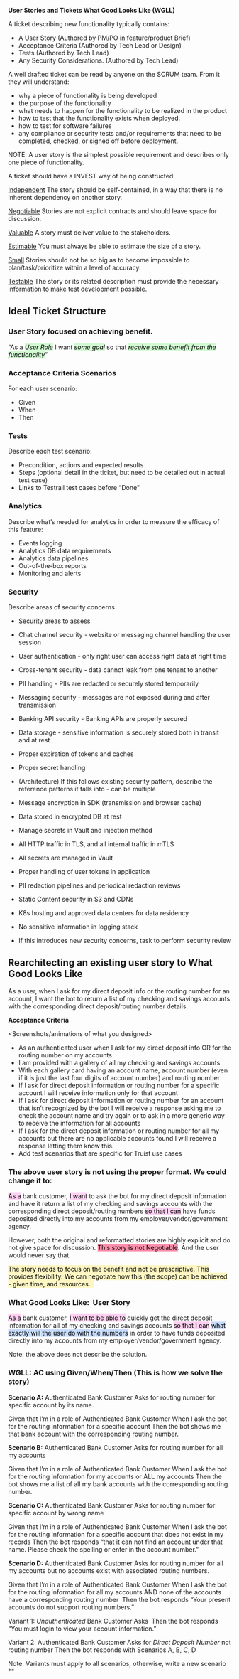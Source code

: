 **User Stories and Tickets What Good Looks Like (WGLL)**


A ticket describing new functionality typically contains:

-   A User Story (Authored by PM/PO in feature/product Brief)
-   Acceptance Criteria (Authored by Tech Lead or Design)
-   Tests (Authored by Tech Lead)
-   Any Security Considerations. (Authored by Tech Lead)


A well drafted ticket can be read by anyone on the SCRUM team. From it they will understand: 

-   why a piece of functionality is being developed
-   the purpose of the functionality    
-   what needs to happen for the functionality to be realized in the product    
-   how to test that the functionality exists when deployed.    
-   how to test for software failures
-   any compliance or security tests and/or requirements that need to be completed, checked, or signed off before deployment.
  

NOTE: A user story is the simplest possible requirement and describes only one piece of functionality.

A ticket should have a INVEST way of being constructed:

[Independent](https://en.wikipedia.org/wiki/INVEST_(mnemonic)#Independent)
The story should be self-contained, in a way that there is no inherent dependency on another story.

[Negotiable](https://en.wikipedia.org/wiki/INVEST_(mnemonic)#Negotiable)
Stories are not explicit contracts and should leave space for discussion.

[Valuable](https://en.wikipedia.org/wiki/INVEST_(mnemonic)#Valuable)
A story must deliver value to the stakeholders.

[Estimable](https://en.wikipedia.org/wiki/INVEST_(mnemonic)#Estimable)
You must always be able to estimate the size of a story.

[Small](https://en.wikipedia.org/wiki/INVEST_(mnemonic)#Small)
Stories should not be so big as to become impossible to plan/task/prioritize within a level of accuracy.

[Testable](https://en.wikipedia.org/wiki/INVEST_(mnemonic)#Testable)
The story or its related description must provide the necessary information to make test development possible.

## Ideal Ticket Structure

### User Story focused on achieving benefit.

“As a <mark style="background: #BBFABBA6;">_User Role_</mark>  I want <mark style="background: #BBFABBA6;">_some goal_</mark> so that <mark style="background: #BBFABBA6;">_receive some benefit from the functionality_</mark>”

### Acceptance Criteria Scenarios

For each user scenario:

-   Given    
-   When
-   Then
   
### Tests

Describe each test scenario:
-   Precondition, actions and expected results 
-   Steps (optional detail in the ticket, but need to be detailed out in actual test case)
-   Links to Testrail test cases before “Done”

### Analytics
Describe what’s needed for analytics in order to measure the efficacy of this feature:

-   Events logging
-   Analytics DB data requirements
-   Analytics data pipelines
-   Out-of-the-box reports
-   Monitoring and alerts

### Security
Describe areas of security concerns

-   Security areas to assess
-   Chat channel security - website or messaging channel handling the user session
-   User authentication - only right user can access right data at right time
-   Cross-tenant security - data cannot leak from one tenant to another
-   PII handling - PIIs are redacted or securely stored temporarily
-   Messaging security - messages are not exposed during and after transmission
-   Banking API security - Banking APIs are properly secured
-   Data storage - sensitive information is securely stored both in transit and at rest
-   Proper expiration of tokens and caches
-   Proper secret handling 

-   (Architecture) If this follows existing security pattern, describe the reference patterns it falls into - can be multiple

-   Message encryption in SDK (transmission and browser cache)
-   Data stored in encrypted DB at rest
-   Manage secrets in Vault and injection method  
-   All HTTP traffic in TLS, and all internal traffic in mTLS
-   All secrets are managed in Vault
-   Proper handling of user tokens in application
-   PII redaction pipelines and periodical redaction reviews
-   Static Content security in S3 and CDNs
-   K8s hosting and approved data centers for data residency
-   No sensitive information in logging stack

-   If this introduces new security concerns, task to perform security review

  
## Rearchitecting an existing user story to What Good Looks Like

As a user, when I ask for my direct deposit info or the routing number for an account, I want the bot to return a list of my checking and savings accounts with the corresponding direct deposit/routing number details.

  
**Acceptance Criteria**

<Screenshots/animations of what you designed> 

-   As an authenticated user when I ask for my direct deposit info OR for the routing number on my accounts 
-   I am provided with a gallery of all my checking and savings accounts
-   With each gallery card having an account name, account number (even if it is just the last four digits of account number) and routing number
-   If I ask for direct deposit information or routing number for a specific account I will receive information only for that account
-   If I ask for direct deposit information or routing number for an account that isn’t recognized by the bot I will receive a response asking me to check the account name and try again or to ask in a more generic way to receive the information for all accounts
-   If I ask for the direct deposit information or routing number for all my accounts but there are no applicable accounts found I will receive a response letting them know this.
-   Add test scenarios that are specific for Truist use cases

### The above user story is not using the proper format. We could change it to:

<mark style="background: #FFB8EBA6;">As a</mark> bank customer, <mark style="background: #FFB8EBA6;">I want</mark> to ask the bot for my direct deposit information and have it return a list of my checking and savings accounts with the corresponding direct deposit/routing numbers <mark style="background: #FFB8EBA6;">so that I can</mark> have funds deposited directly into my accounts from my employer/vendor/government agency.

However, both the original and reformatted stories are highly explicit and do not give space for discussion. <mark style="background: #FF5582A6;">This story is not Negotiable</mark>. And the user would never say that. 

<mark style="background: #FFF3A3A6;">The story needs to focus on the benefit and not be prescriptive. This provides flexibility. We can negotiate how this (the scope) can be achieved - given time, and resources.  </mark>

### What Good Looks Like:  User Story

<mark style="background: #FFB8EBA6;">As a</mark> bank customer, <mark style="background: #FFB8EBA6;">I want to be able to</mark> quickly get the direct deposit information for all of my checking and savings accounts <mark style="background: #FFB8EBA6;">so that I can</mark> <mark style="background: #ADCCFFA6;">what exactly will the user do with the numbers</mark> in order to have funds deposited directly into my accounts from my employer/vendor/government agency.

Note: the above does not describe the solution.

### WGLL: AC using Given/When/Then (This is how we solve the story)

**Scenario A:** Authenticated Bank Customer Asks for routing number for specific account by its name.  

Given that I’m in a role of Authenticated Bank Customer
When I ask the bot for the routing information for a specific account
Then the bot shows me that bank account with the corresponding routing number.

**Scenario B:** Authenticated Bank Customer Asks for routing number for all my accounts

Given that I’m in a role of Authenticated Bank Customer
When I ask the bot for the routing information for my accounts or ALL my accounts
Then the bot shows me a list of all my bank accounts with the corresponding routing number.  

**Scenario C:** Authenticated Bank Customer Asks for routing number for specific account by wrong name

Given that I’m in a role of Authenticated Bank Customer
When I ask the bot for the routing information for a specific account that does not exist in my records
Then the bot responds “that it can not find an account under that name. Please check the spelling or enter in the account number.”

**Scenario D:** Authenticated Bank Customer Asks for routing number for all my accounts but no accounts exist with associated routing numbers.

Given that I’m in a role of Authenticated Bank Customer
When I ask the bot for the routing information for all my accounts AND none of the accounts have a corresponding routing number 
Then the bot responds “Your present accounts do not support routing numbers.”

Variant 1: *Unauthenticated* Bank Customer Asks 
Then the bot responds “You must login to view your account information.”

Variant 2: Authenticated Bank Customer Asks for *Direct Deposit Number* not routing number
Then the bot responds with Scenarios A, B, C, D

Note: Variants must apply to all scenarios, otherwise, write a new scenario  
**